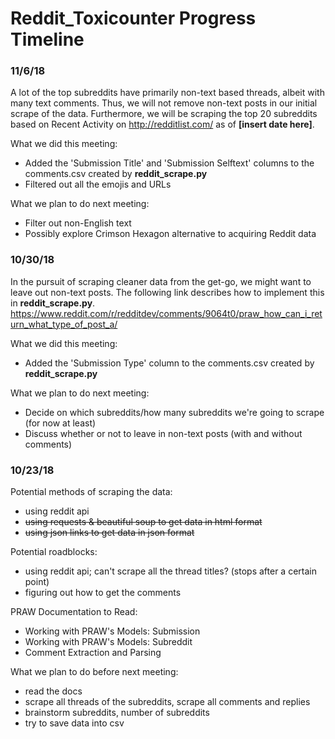 # Reddit_Toxicounter Progress Timeline
### 11/6/18
A lot of the top subreddits have primarily non-text based threads, albeit with many text comments. Thus, we will not remove non-text posts in our initial scrape of the data. Furthermore, we will be scraping the top 20 subreddits based on Recent Activity on http://redditlist.com/ as of **[insert date here]**.

What we did this meeting:
- Added the 'Submission Title' and 'Submission Selftext' columns to the comments.csv created by **reddit_scrape.py**
- Filtered out all the emojis and URLs

What we plan to do next meeting:
- Filter out non-English text
- Possibly explore Crimson Hexagon alternative to acquiring Reddit data

### 10/30/18
In the pursuit of scraping cleaner data from the get-go, we might want to leave out non-text posts. The following link describes how to implement this in **reddit_scrape.py**.
https://www.reddit.com/r/redditdev/comments/9064t0/praw_how_can_i_return_what_type_of_post_a/

What we did this meeting:
- Added the 'Submission Type' column to the comments.csv created by **reddit_scrape.py**

What we plan to do next meeting:
- Decide on which subreddits/how many subreddits we're going to scrape (for now at least)
- Discuss whether or not to leave in non-text posts (with and without comments)

### 10/23/18
Potential methods of scraping the data:
- using reddit api
- ~~using requests & beautiful soup to get data in html format~~
- ~~using json links to get data in json format~~

Potential roadblocks:
- using reddit api; can't scrape all the thread titles? (stops after a certain point)
- figuring out how to get the comments

PRAW Documentation to Read:
- Working with PRAW's Models: Submission
- Working with PRAW's Models: Subreddit
- Comment Extraction and Parsing

What we plan to do before next meeting:
- read the docs
- scrape all threads of the subreddits, scrape all comments and replies
- brainstorm subreddits, number of subreddits
- try to save data into csv
